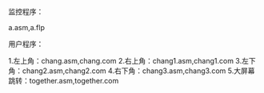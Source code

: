 
监控程序：

a.asm,a.flp

用户程序：

1.左上角：chang.asm,chang.com
2.右上角：chang1.asm,chang1.com
3.左下角：chang2.asm,chang2.com
4.右下角：chang3.asm,chang3.com
5.大屏幕跳转：together.asm,together.com
